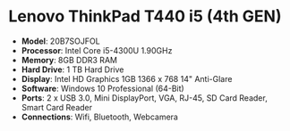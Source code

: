 # Lenovo ThinkPad T440 i5 (4th GEN) 

- **Model**: 20B7SOJFOL
- **Processor**: Intel Core i5-4300U 1.90GHz
- **Memory**: 8GB DDR3 RAM
- **Hard Drive**: 1 TB Hard Drive
- **Display**: Intel HD Graphics 1GB 1366 x 768 14" Anti-Glare
- **Software**: Windows 10 Professional (64-Bit)
- **Ports**: 2 x USB 3.0, Mini DisplayPort, VGA, RJ-45, SD Card Reader, Smart Card Reader
- **Connections**: Wifi, Bluetooth, Webcamera
